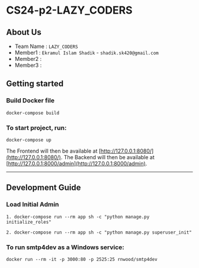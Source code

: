 # CS24-p2-LAZY_CODERS

## About Us
- Team Name : `LAZY_CODERS`
- Member1 : `Ekramul Islam Shadik` - `shadik.sk420@gmail.com`
- Member2 : 
- Member3 :

## Getting started

### Build Docker file
```
docker-compose build
```




### To start project, run:
```
docker-compose up
```

The Frontend will then be available at [http://127.0.0.1:8080/](http://127.0.0.1:8080/).
The Backend will then be available at [http://127.0.0.1:8000/admin](http://127.0.0.1:8000/admin).

---

## Development Guide

### Load Initial Admin
```
1. docker-compose run --rm app sh -c "python manage.py initialize_roles"
```
```
2. docker-compose run --rm app sh -c "python manage.py superuser_init"
```
### To run smtp4dev as a Windows service:

```
docker run --rm -it -p 3000:80 -p 2525:25 rnwood/smtp4dev
```

